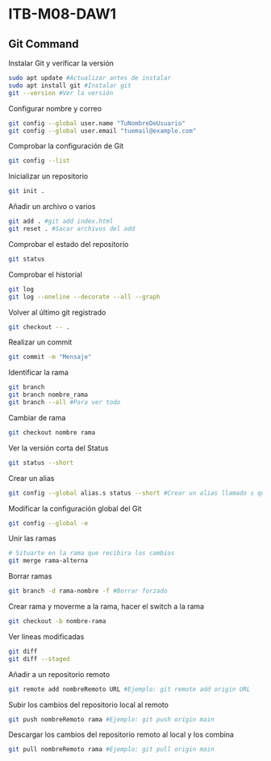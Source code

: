 # ITB-M08-DAW1

## Git Command

Instalar Git y verificar la versión
```bash
sudo apt update #Actualizar antes de instalar
sudo apt install git #Instalar git
git --version #Ver la versión
```
Configurar nombre y correo
```bash
git config --global user.name "TuNombreDeUsuario"
git config --global user.email "tuemail@example.com"
```
Comprobar la configuración de Git
```bash
git config --list
```

Inicializar un repositorio
```bash
git init .
```

Añadir un archivo o varios
```bash
git add . #git add index.html
git reset . #Sacar archivos del add
```

Comprobar el estado del repositorio
```bash
git status
```

Comprobar el historial
```bash
git log
git log --oneline --decorate --all --graph
```

Volver al último git registrado
```bash
git checkout -- .
```

Realizar un commit
```bash
git commit -m "Mensaje"
```

Identificar la rama
```bash
git branch
git branch nombre_rama
git branch --all #Para ver todo
```

Cambiar de rama
```bash
git checkout nombre rama
```

Ver la versión corta del Status
```bash
git status --short
```

Crear un alias
```bash
git config --global alias.s status --short #Crear un alias llamado s que realizará un status --short
```

Modificar la configuración global del Git
```bash
git config --global -e
```

Unir las ramas
```bash
# Situarte en la rama que recibira los cambios
git merge rama-alterna
```

Borrar ramas
```bash
git branch -d rama-nombre -f #Borrar forzado
```

Crear rama y moverme a la rama, hacer el switch a la rama
```bash
git checkout -b nombre-rama
```

Ver lineas modificadas
```bash
git diff
git diff --staged
```

Añadir a un repositorio remoto
```bash
git remote add nombreRemoto URL #Ejemplo: git remote add origin URL
```

Subir los cambios del repositorio local al remoto
```bash
git push nombreRemoto rama #Ejemplo: git push origin main
```

Descargar los cambios del repositorio remoto al local y los combina
```bash
git pull nombreRemoto rama #Ejemplo: git pull origin main
```
